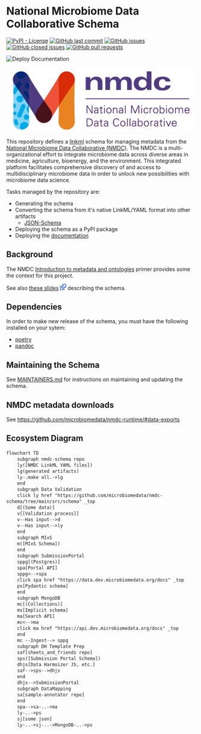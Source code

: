 # National Microbiome Data Collaborative Schema

[![PyPI - License](https://img.shields.io/pypi/l/nmdc-schema)](https://github.com/microbiomedata/nmdc-schema/blob/main/LICENSE)
[![GitHub last commit](https://img.shields.io/github/last-commit/microbiomedata/nmdc-schema?branch=main&kill_cache=1)](https://github.com/microbiomedata/nmdc-schema/commits)
[![GitHub issues](https://img.shields.io/github/issues/microbiomedata/nmdc-schema?branch=master&kill_cache=1)](https://github.com/microbiomedata/nmdc-schema/issues)
[![GitHub closed issues](https://img.shields.io/github/issues-closed-raw/microbiomedata/nmdc-schema?branch=main&kill_cache=1)](https://github.com/microbiomedata/nmdc-schema/issues?q=is%3Aissue+is%3Aclosed)
[![GitHub pull requests](https://img.shields.io/github/issues-pr-raw/microbiomedata/nmdc-schema?branch=main&kill_cache=1)](https://github.com/microbiomedata/nmdc-schema/pulls)

![Deploy Documentation](https://github.com/microbiomedata/nmdc-schema/workflows/Build%20and%20Deploy%20Static%20Mkdocs%20Documentation/badge.svg?branch=main)

![nmdc logo](images/nmdc_logo_long.jpeg)

This repository defines a [linkml](https://github.com/linkml/linkml) schema for managing metadata from the [National Microbiome Data Collaborative (NMDC)](https://microbiomedata.org/). The NMDC is a multi-organizational effort to integrate microbiome data across diverse areas in medicine, agriculture, bioenergy, and the environment. This integrated platform facilitates comprehensive discovery of and access to multidisciplinary microbiome data in order to unlock new possibilities with microbiome data science. 

Tasks managed by the repository are:

-   Generating the schema
-   Converting the schema from it's native LinkML/YAML format into other artifacts
    -   [JSON-Schema](jsonschema/nmdc.schema.json)
-   Deploying the schema as a PyPI package
-   Deploying the [documentation](https://microbiomedata.github.io/nmdc-schema/) 

## Background

The NMDC [Introduction to metadata and ontologies](https://microbiomedata.org/introduction-to-metadata-and-ontologies/) primer provides some the context for this project.

See also [these slides](https://microbiomedata.github.io/nmdc-schema/schema-slides.html) ![](images/16px-External.svg.png) describing the schema.

## Dependencies
In order to make new release of the schema, you must have the following installed on your sytem:
- [poetry](https://python-poetry.org/docs/#installation/)
- [pandoc](https://pandoc.org/installing.html)

## Maintaining the Schema

See [MAINTAINERS.md](MAINTAINERS.md) for instructions on maintaining and updating the schema.

## NMDC metadata downloads

See https://github.com/microbiomedata/nmdc-runtime/#data-exports

## Ecosystem Diagram

```mermaid
flowchart TD
    subgraph nmdc-schema repo
    ly([NMDC LinkML YAML files])
    lg(generated artifacts)
    ly-.make all.->lg
    end
    subgraph Data Validation
    click ly href "https://github.com/microbiomedata/nmdc-schema/tree/main/src/schema" _top
    d[(Some data)]
    v[[Validation process]]
    v--Has input-->d
    v--Has input-->ly
    end
    subgraph MIxS
    m([MIxS Schema])
    end
    subgraph SubmissionPortal
    sppg[(Postgres)]
    spa[Portal API]
    sppg<-->spa
    click spa href "https://data.dev.microbiomedata.org/docs" _top
    ps[Pydantic schema]
    end
    subgraph MongoDB
    mc[(Collections)]
    ms[Implicit schema]
    ma[Search API]
    mc<-->ma
    click ma href "https://api.dev.microbiomedata.org/docs" _top
    end
    mc --Ingest--> sppg
    subgraph DH Template Prep
    saf[sheets_and_friends repo]
    sps([Submission Portal Schema])
    dhjs[Data Harmoizer JS, etc.]
    saf-->sps-->dhjs
    end
    dhjs-->SubmissionPortal
    subgraph DataMapping
    sa[sample-annotator repo]
    end
    spa-->sa-..->ma
    ly-..->ps
    sj[some json]
    ly-..->sj-..->MongoDB-..->ps
```
